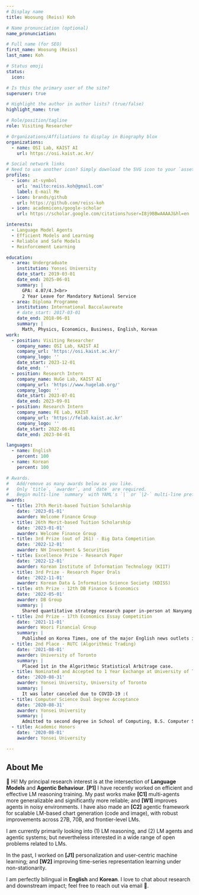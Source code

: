 ```yaml
---
# Display name
title: Woosung (Reiss) Koh

# Name pronunciation (optional)
name_pronunciation: 

# Full name (for SEO)
first_name: Woosung (Reiss)
last_name: Koh

# Status emoji
status:
  icon: 

# Is this the primary user of the site?
superuser: true

# Highlight the author in author lists? (true/false)
highlight_name: true

# Role/position/tagline
role: Visiting Researcher

# Organizations/Affiliations to display in Biography blox
organizations:
  - name: OSI Lab, KAIST AI
    url: https://osi.kaist.ac.kr/

# Social network links
# Need to use another icon? Simply download the SVG icon to your `assets/media/icons/` folder.
profiles:
  - icon: at-symbol
    url: 'mailto:reiss.koh@gmail.com'
    label: E-mail Me
  - icon: brands/github
    url: https://github.com/reiss-koh
  - icon: academicons/google-scholar
    url: https://scholar.google.com/citations?user=I8j9BBwAAAAJ&hl=en

interests:
  - Language Model Agents
  - Efficient Models and Learning
  - Reliable and Safe Models
  - Reinforcement Learning

education:
  - area: Undergraduate
    institution: Yonsei University
    date_start: 2019-03-01
    date_end: 2025-06-01
    summary: |
      GPA: 4.07/4.3<br>
      2 Year Leave for Mandatory National Service
  - area: Diploma Programme
    institution: International Baccalaureate
    # date_start: 2017-03-01
    date_end: 2018-06-01
    summary: |
      Math, Physics, Economics, Business, English, Korean
work:
  - position: Visiting Researcher
    company_name: OSI Lab, KAIST AI
    company_url: 'https://osi.kaist.ac.kr/'
    company_logo: ''
    date_start: 2023-12-01
    date_end: ''
  - position: Research Intern
    company_name: HuGe Lab, KAIST AI
    company_url: 'https://www.hugelab.org/'
    company_logo: ''
    date_start: 2023-07-01
    date_end: 2023-09-01
  - position: Research Intern
    company_name: FE Lab, KAIST
    company_url: 'https://felab.kaist.ac.kr'
    company_logo: ''
    date_start: 2022-06-01
    date_end: 2023-04-01

languages:
  - name: English
    percent: 100
  - name: Korean
    percent: 100

# Awards.
#   Add/remove as many awards below as you like.
#   Only `title`, `awarder`, and `date` are required.
#   Begin multi-line `summary` with YAML's `|` or `|2-` multi-line prefix and indent 2 spaces below.
awards:
  - title: 27th Merit-based Tuition Scholarship
    date: '2023-01-01'
    awarder: Welcome Finance Group
  - title: 26th Merit-based Tuition Scholarship
    date: '2023-01-01'
    awarder: Welcome Finance Group
  - title: 3rd Prize (out of 261) - Big Data Competition
    date: '2022-12-01'
    awarder: NH Investment & Securities
  - title: Excellence Prize - Research Paper
    date: '2022-12-01'
    awarder: Korean Institute of Information Technology (KIIT) 
  - title: 3rd Prize - Research Paper Orals
    date: '2022-11-01'
    awarder: Korean Data & Information Science Society (KDISS)
  - title: 4th Prize - 12th DB Finance & Economics
    date: '2022-05-01'
    awarder: DB Group
    summary: |
      Shared quantitative strategy research paper in-person at Nanyang Technology University (NTU). Received scholarship and full sponsored trip to Singapore. 
  - title: 2nd Prize - 17th Economics Essay Competition
    date: '2021-11-01'
    awarder: Woori Financial Group
    summary: |
      Published on Korea Times, one of the major English news outlets in Korea (founded in 1950).
  - title: 2nd Place - RUTC (Algorithmic Trading)
    date: '2021-08-01'
    awarder: University of Toronto
    summary: |
      Placed 1st in the Algorithmic Statistical Arbitrage case.
  - title: Nominated and Accepted to 1 Year Exchange at University of Toronto
    date: '2020-08-31'
    awarder: Yonsei University, University of Toronto
    summary: |
      It was later canceled due to COVID-19 :(
  - title: Computer Science Dual Degree Acceptance
    date: '2020-08-31'
    awarder: Yonsei University
    summary: |
      Admitted to second degree in School of Computing, B.S. Computer Science. This was the earliest possible dual degree admission for my cohort, and is always very competitive. However, I later retracted this as it was unclear how it was helping my AI/ML research career. 
  - title: Academic Honors
    date: '2020-08-01'
    awarder: Yonsei University

---
```


## About Me

👋 Hi! My principal research interest is at the intersection of **Language Models** and **Agentic Behaviour**. **&#91;P1&#93;** I have recently worked on efficient and effective LM reasoning training. My past works make **&#91;C1&#93;** multi-agents more generalizable and significantly more reliable; and **&#91;W1&#93;** improves agents in noisy environments. I have also made an **&#91;C2&#93;** agentic framework for scalable LM-based chart generation (code and image), with robust improvements across 27B, 70B, and frontier-level LMs. 

I am currently primarily looking into (1) LM reasoning, and (2) LM agents and agentic systems; but nevertheless interested in a wide range of open problems related to LMs.

In the past, I worked on **&#91;J1&#93;** personalization and user-centric machine learning; and **&#91;W2&#93;** improving time-series representation learning under non-stationarity.

I am perfectly bilingual in **English** and **Korean**. I love to chat about research and downstream impact; feel free to reach out via email 📧.